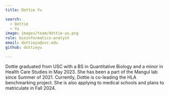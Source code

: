 ```yaml
---
title: Dottie Yu

search:
  - Dottie
  - Yu
image: images/team/dottie-yu.png
role: bioinformatics-analyst
email: dottieyu@usc.edu
github: dottieyu

---
```


Dottie graduated from USC with a BS in Quantitative Biology and a minor in Health Care Studies in May 2023. She has been a part of the Mangul lab since Summer of 2021. Currently, Dottie is co-leading the HLA benchmarking project. She is also applying to medical schools and plans to matriculate in Fall 2024.
